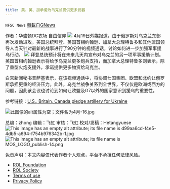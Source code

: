```yaml
---
title: 美、英、加承诺为乌克兰提供更多武器
---
```

`NFSC News` [轉載自GNews](https://gnews.org/zh-hans/2390051/)

作者：华盛顿DC农场 自由信仰
 ![](https://assets.gnews.org/wp-content/uploads/2022/04/%E5%9B%BE%E6%A0%87-20.png) 
4月19日外媒报道，由于俄罗斯对乌克兰东部再次发动进攻，美国总统拜登、英国首相约翰逊、加拿大总理特鲁多和其他盟国领导人当天针对最新的战事进行了90分钟的视频通话，讨论如何进一步加强军事援乌行动。
 ![](https://assets.gnews.org/wp-content/uploads/2022/04/Capture00-52.jpg) 
拜登总统预计将在未来几天内宣布对乌克兰的另一项军事援助计划。英国首相约翰逊表示将给予乌克兰更多炮兵支持，而加拿大总理特鲁多则表示，除了重型火炮支援外，承诺提供更多物资给乌克兰。
 
白宫新闻秘书普萨基表示，在该视频通话中，将协调七国集团、欧盟和北约让俄罗斯承担更重的经济压力。此外，乌克兰战争关系到全世界，不仅仅是欧洲或西方的问题，因此该会议也讨论到如何让欧盟及G7以外的国家意识到援乌的重要性。
 
参考链接：[U.S., Britain, Canada pledge artillery for Ukraine](https://www.reuters.com/world/biden-allies-hold-video-call-ukraine-2022-04-19/)
 
![此图像的alt属性为空；文件名为4月-16.jpg](https://assets.gnews.org/wp-content/uploads/2022/04/4%E6%9C%88-16.jpg)
 
总编：zhong
编辑：飞虹
审核：飞虹
校对/发稿：Hetangyuese
 ![This image has an empty alt attribute; its file name is d99aa6cd-f4e5-4db5-a694-f754b976342b-1.jpg](https://assets.gnews.org/wp-content/uploads/2022/03/d99aa6cd-f4e5-4db5-a694-f754b976342b-1.jpg) 
![This image has an empty alt attribute; its file name is MOS_LOGO_publish-14.png](https://assets.gnews.org/wp-content/uploads/2021/10/MOS_LOGO_publish-14.png)

免责声明：本文内容仅代表作者个人观点，平台不承担任何法律风险。
  
- [ROL Foundation](https://rolfoundation.org/)
- [ROL Society](https://rolsociety.org/)
- [Terms of use](https://gnews.org/terms-of-use-3/)
- [Privacy Policy](https://gnews.org/privacy-policy/)

